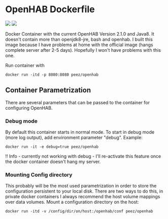 # OpenHAB Dockerfile
[![](https://images.microbadger.com/badges/version/peez/openhab.svg)](http://microbadger.com/images/peez/openhab "Get your own version badge on microbadger.com") [![](https://images.microbadger.com/badges/image/peez/openhab.svg)](http://microbadger.com/images/peez/openhab "Get your own image badge on microbadger.com")


Docker Container with the current OpenHAB Version 2.1.0 and Java8.
It doesn't contain more than openjdk8-jre, bash and openhab. I built this image because I have problems at home with the official image (hangs complete server after 2-5 days). Hopefully I won't have problems with this one.

Run container with

    docker run -itd -p 8080:8080 peez/openhab

## Container Parametrization
There are several parameters that can be passed to the container for configuring OpenHAB.

### Debug mode
By default this container starts in normal mode. To start in debug mode (more log output), add environment parameter "debug". Example:

    docker run -it -e debug=true peez/openhab

!! Info - currently not working with debug - I'll re-activate this feature once the docker container doesn't hang my server.

### Mounting Config directory
This probably will be the most used parametrization in order to store the configuration persistent to your local disk. There are two ways to do this, in private docker containers I always recommend the host volume mappings over data volumes.
Mount a configuration directory on the host:

    docker run -itd -v /config/dir/on/host:/openhab/conf peez/openhab

